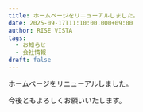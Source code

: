 ```yaml
---
title: ホームページをリニューアルしました。
date: 2025-09-17T11:10:00.000+09:00
author: RISE VISTA
tags:
  - お知らせ
  - 会社情報
draft: false
---
```

ホームページをリニューアルしました。

今後ともよろしくお願いいたします。
